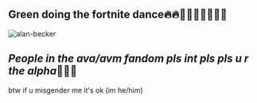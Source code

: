 ## Green doing the fortnite dance🔥🔥💯💯💯💯💯💯💯
![alan-becker](https://github.com/veov/veov/assets/169670315/4ede539d-0397-4bdb-a2ae-91bc28e7400c)
## *People in the ava/avm fandom pls int pls pls u r the alpha*🧏💯💯

btw if u misgender me it's ok (im he/him)
